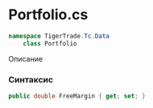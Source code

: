
# Portfolio.cs
```csharp
namespace TigerTrade.Tc.Data  
    class Portfolio
```

Описание

### Синтаксис
```csharp
public double FreeMargin { get; set; }
```

